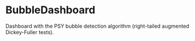 # BubbleDashboard
Dashboard with the PSY bubble detection algorithm (right-tailed augmented Dickey-Fuller tests).
